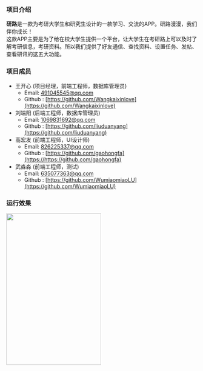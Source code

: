 ### 项目介绍

**研路**是一款为考研大学生和研究生设计的一款学习、交流的APP。研路漫漫，我们伴你成长！  
这款APP主要是为了给在校大学生提供一个平台，让大学生在考研路上可以及时了解考研信息，考研资料。所以我们提供了好友通信、查找资料、设置任务、发帖、查看研讯的这五大功能。  

### 项目成员

* 王开心 (项目经理，前端工程师，数据库管理员) 
    * Email: <491045545@qq.com>
    * Github : [https://github.com/Wangkaixinlove](https://github.com/Wangkaixinlove)
* 刘端阳 (后端工程师，数据库管理员) 
    * Email: <1069831692@qq.com>
    * Github : [https://github.com/liuduanyang](https://github.com/liuduanyang)
* 高宏发 (前端工程师，UI设计师)
    * Email: <826225337@qq.com>
    * Github : [https://github.com/gaohongfa](https://https://github.com/gaohongfa)
* 武淼淼 (前端工程师，测试)
    * Email: <635077363@qq.com>
    * Github : [https://github.com/WumiaomiaoLU](https://github.com/WumiaomiaoLU)
    
### 运行效果

<img src="/《研路》项目文档/1.启动项目/《研路》项目界面原型/images/任务.jpg" width=250 height=400 />
